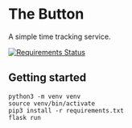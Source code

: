 # The Button

A simple time tracking service.

[![Requirements Status](https://requires.io/github/MashSoftware/the-button/requirements.svg?branch=master)](https://requires.io/github/MashSoftware/the-button/requirements/?branch=master)

## Getting started

```shell
python3 -m venv venv
source venv/bin/activate
pip3 install -r requirements.txt
flask run
```
